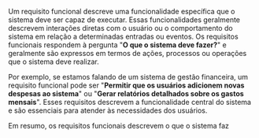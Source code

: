 Um requisito funcional descreve uma funcionalidade específica que o sistema deve ser capaz de executar. Essas funcionalidades geralmente descrevem interações diretas com o usuário ou o comportamento do sistema em relação a determinadas entradas ou eventos. Os requisitos funcionais respondem à pergunta "**O que o sistema deve fazer?**" e geralmente são expressos em termos de ações, processos ou operações que o sistema deve realizar.

Por exemplo, se estamos falando de um sistema de gestão financeira, um requisito funcional pode ser "**Permitir que os usuários adicionem novas despesas ao sistema**" ou "**Gerar relatórios detalhados sobre os gastos mensais**". Esses requisitos descrevem a funcionalidade central do sistema e são essenciais para atender às necessidades dos usuários.

Em resumo, os requisitos funcionais descrevem o que o sistema faz
